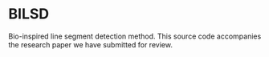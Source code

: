 # BILSD
Bio-inspired line segment detection method. This source code accompanies the research paper we have submitted for review.
